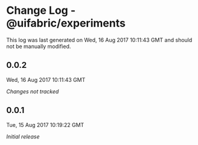 # Change Log - @uifabric/experiments

This log was last generated on Wed, 16 Aug 2017 10:11:43 GMT and should not be manually modified.

## 0.0.2
Wed, 16 Aug 2017 10:11:43 GMT

*Changes not tracked*

## 0.0.1
Tue, 15 Aug 2017 10:19:22 GMT

*Initial release*

